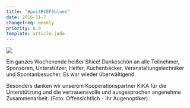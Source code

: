 ```yaml
---
title: "#postBCEF5blues"
date: 2016-11-7
changefreq: weekly
priority: 0.9
template: article.jade
---
```


<img src="/images/2016-gruppenfoto.jpg" />

Ein ganzes Wochenende heißer Shice!
Dankeschön an alle Teilnehmer, Sponsoren, Unterstützer, Helfer, Kuchenbäcker, Veranstaltungstechniker und Spontanbesucher. Es war wieder überwältigend.

Besonders danken wir unserem Kooperationspartner KiKA für die Unterstützung und die vertrauensvolle und ausgesprochen angenehme Zusammenarbeit. (Foto: Offensichtlich - Ihr Augenoptiker)